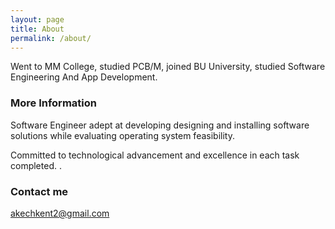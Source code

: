 ```yaml
---
layout: page
title: About
permalink: /about/
---
```


<p> Went to MM College, studied PCB/M, joined BU University, studied Software Engineering And App Development.</p>

		

### More Information
<p>Software Engineer adept at developing designing and installing software solutions while evaluating operating system feasibility. </p>
<p> Committed to technological advancement and excellence in each task completed. .</p>

### Contact me

[akechkent2@gmail.com](mailto:akechkent2@gmail.com)